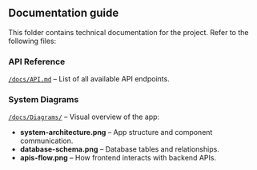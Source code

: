 ## Documentation guide

This folder contains technical documentation for the project. Refer to the following files:

### API Reference

[`/docs/API.md`](./API.md) – List of all available API endpoints.

### System Diagrams

[`/docs/Diagrams/`](./Diagrams/) – Visual overview of the app:

- **system-architecture.png** – App structure and component communication.
- **database-schema.png** – Database tables and relationships.
- **apis-flow.png** – How frontend interacts with backend APIs.
